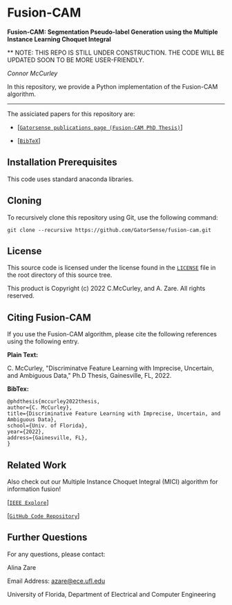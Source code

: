 # Fusion-CAM
**Fusion-CAM: Segmentation Pseudo-label Generation using the Multiple Instance Learning Choquet Integral**

** NOTE:  THIS REPO IS STILL UNDER CONSTRUCTION.  THE CODE WILL BE UPDATED SOON TO BE MORE USER-FRIENDLY.  

_Connor McCurley_

In this repository, we provide a Python implementation of the Fusion-CAM algorithm.  

___
The assiciated papers for this repository are:

- [[`Gatorsense publications page (Fusion-CAM PhD Thesis)`](https://faculty.eng.ufl.edu/machine-learning/2023/02/discriminative-feature-learning-with-imprecise-uncertain-and-ambiguous-data/)]

- [[`BibTeX`](#CitingFusionCAM)]


## Installation Prerequisites

This code uses standard anaconda libraries.

## Cloning

To recursively clone this repository using Git, use the following command:

```
git clone --recursive https://github.com/GatorSense/fusion-cam.git
```

<!---
## Demo

Run `demo_main.py` in Python.

## Main Functions

The MICI Classifier Fusion and Regression Algorithm runs using the following functions.

1. MICI Classifier Fusion (generalized-mean model) Algorithm

```train_chi_softmax(TrainBags, TrainBagLabels, Parameters)```


## Inputs

#The *TrainBags* input is a (NumTrainBags,) numpy object array. Inside each element, (NumPntsInBag, nSources) numpy array -- Training bags data.

#The *TrainLabels* input is a (NumTrainBags,) numpy uint8 array that takes values of "1" and "0" for two-class classfication problems -- Training labels for each bag.


## Parameters
The parameters can be set in the following function:

```Parameters = set_mici_parameters.set_parameters()```
```
The parameters are in a Python argument parser with the following fields:
1. nPop: size of population
2. sigma: sigma of Gaussians in fitness function
3. maxIterations: maximum number of iterations
4. eta: percentage of time to make small-scale mutation
5. sampleVar: variance around sample mean
6. mean: mean of CI in fitness function. This value is always set to 1 (or very close to 1) if the positive label is "1".
7. analysis: if ="1", save all intermediate results
8. p: the power coefficient for the generalized-mean function. Empirically, setting p(1) to a large postive number and p(2) to a large negative number works well.
9. use_parallel: flag for using parallel processing in evolutionary optimization sampling.
```

*Parameters can be modified by users in Parameters = set_parameters() function.*

## Inventory

```
https://github.com/GatorSense/fusion-cam

└── root dir
    ├── mici_demo_main.py   //Run this. Main demo file.
    ├── demo_data_cl.mat  //Demo classification data
    ├── mici_choquet_integral.py  //Class file for the MICI with regular fuzzy measure
    ├── mici_choquet_integral_binary.py  //Class file for the MICI with binary fuzzy measure
    ├── set_mici_parameters.py  //Parameter file
```
-->

## License

This source code is licensed under the license found in the [`LICENSE`](LICENSE) file in the root directory of this source tree.

This product is Copyright (c) 2022 C.McCurley, and A. Zare. All rights reserved.

## <a name="CitingFusionCAM"></a>Citing Fusion-CAM

If you use the Fusion-CAM algorithm, please cite the following references using the following entry.

__Plain Text:__

C. McCurley, "Discriminatve Feature Learning with Imprecise, Uncertain, and Ambiguous Data," Ph.D Thesis, Gainesville, FL, 2022.


__BibTex:__
```
@phdthesis{mccurley2022thesis,
author={C. McCurley},
title={Discriminative Feature Learning with Imprecise, Uncertain, and Ambiguous Data},
school={Univ. of Florida},
year={2022},
address={Gainesville, FL},
}
```

## Related Work

Also check out our Multiple Instance Choquet Integral (MICI) algorithm for information fusion!

[[`IEEE Explore`](https://ieeexplore.ieee.org/document/7743905)] 

[[`GitHub Code Repository`](https://github.com/GatorSense/MICI)]

## Further Questions

For any questions, please contact:

Alina Zare

Email Address: azare@ece.ufl.edu

University of Florida, Department of Electrical and Computer Engineering

